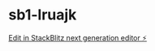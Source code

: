 # sb1-lruajk

[Edit in StackBlitz next generation editor ⚡️](https://stackblitz.com/~/github.com/aronvaldivia/sb1-lruajk)
